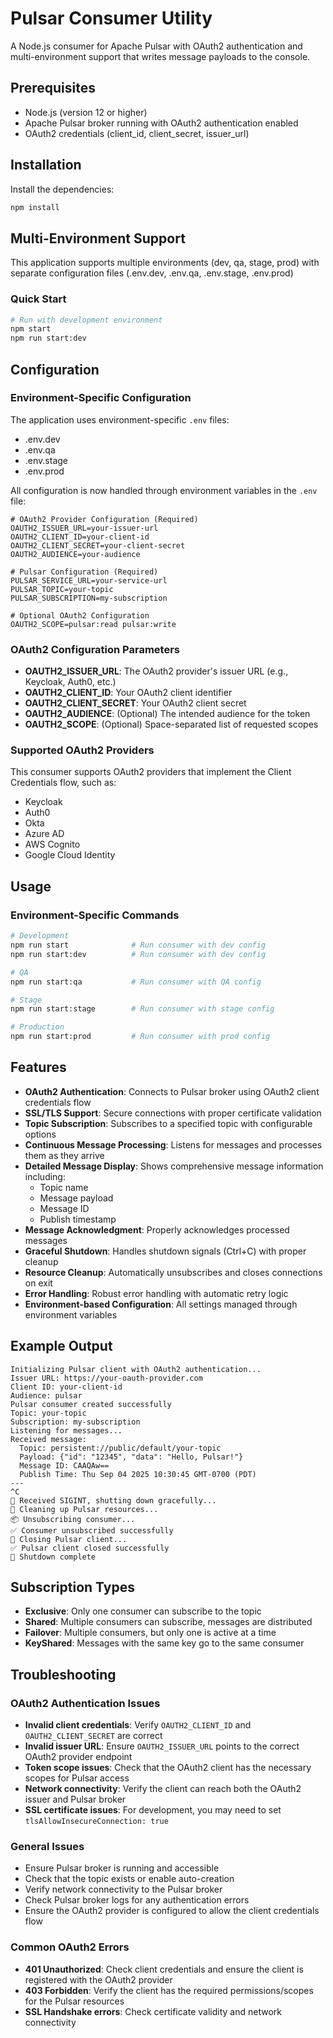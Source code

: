 # Pulsar Consumer Utility

A Node.js consumer for Apache Pulsar with OAuth2 authentication and multi-environment support that writes message payloads to the console.

## Prerequisites

- Node.js (version 12 or higher)
- Apache Pulsar broker running with OAuth2 authentication enabled
- OAuth2 credentials (client_id, client_secret, issuer_url)

## Installation

Install the dependencies:

```bash
npm install
```

## Multi-Environment Support

This application supports multiple environments (dev, qa, stage, prod) with separate configuration files (.env.dev, .env.qa, .env.stage, .env.prod)

### Quick Start

```bash
# Run with development environment
npm start
npm run start:dev
```

## Configuration

### Environment-Specific Configuration

The application uses environment-specific `.env` files:
- .env.dev
- .env.qa
- .env.stage
- .env.prod

All configuration is now handled through environment variables in the `.env` file:

```env
# OAuth2 Provider Configuration (Required)
OAUTH2_ISSUER_URL=your-issuer-url
OAUTH2_CLIENT_ID=your-client-id
OAUTH2_CLIENT_SECRET=your-client-secret
OAUTH2_AUDIENCE=your-audience

# Pulsar Configuration (Required)
PULSAR_SERVICE_URL=your-service-url
PULSAR_TOPIC=your-topic
PULSAR_SUBSCRIPTION=my-subscription

# Optional OAuth2 Configuration
OAUTH2_SCOPE=pulsar:read pulsar:write
```

### OAuth2 Configuration Parameters

- **OAUTH2_ISSUER_URL**: The OAuth2 provider's issuer URL (e.g., Keycloak, Auth0, etc.)
- **OAUTH2_CLIENT_ID**: Your OAuth2 client identifier
- **OAUTH2_CLIENT_SECRET**: Your OAuth2 client secret
- **OAUTH2_AUDIENCE**: (Optional) The intended audience for the token
- **OAUTH2_SCOPE**: (Optional) Space-separated list of requested scopes

### Supported OAuth2 Providers

This consumer supports OAuth2 providers that implement the Client Credentials flow, such as:
- Keycloak
- Auth0
- Okta
- Azure AD
- AWS Cognito
- Google Cloud Identity

## Usage

### Environment-Specific Commands

```bash
# Development
npm run start              # Run consumer with dev config
npm run start:dev          # Run consumer with dev config

# QA
npm run start:qa           # Run consumer with QA config  

# Stage
npm run start:stage        # Run consumer with stage config

# Production  
npm run start:prod         # Run consumer with prod config
```

## Features

- **OAuth2 Authentication**: Connects to Pulsar broker using OAuth2 client credentials flow
- **SSL/TLS Support**: Secure connections with proper certificate validation
- **Topic Subscription**: Subscribes to a specified topic with configurable options
- **Continuous Message Processing**: Listens for messages and processes them as they arrive
- **Detailed Message Display**: Shows comprehensive message information including:
  - Topic name
  - Message payload
  - Message ID  
  - Publish timestamp
- **Message Acknowledgment**: Properly acknowledges processed messages
- **Graceful Shutdown**: Handles shutdown signals (Ctrl+C) with proper cleanup
- **Resource Cleanup**: Automatically unsubscribes and closes connections on exit
- **Error Handling**: Robust error handling with automatic retry logic
- **Environment-based Configuration**: All settings managed through environment variables

## Example Output

```
Initializing Pulsar client with OAuth2 authentication...
Issuer URL: https://your-oauth-provider.com
Client ID: your-client-id
Audience: pulsar
Pulsar consumer created successfully
Topic: your-topic
Subscription: my-subscription
Listening for messages...
Received message:
  Topic: persistent://public/default/your-topic
  Payload: {"id": "12345", "data": "Hello, Pulsar!"}
  Message ID: CAAQAw==
  Publish Time: Thu Sep 04 2025 10:30:45 GMT-0700 (PDT)
---
^C
🛑 Received SIGINT, shutting down gracefully...
🧹 Cleaning up Pulsar resources...
📦 Unsubscribing consumer...
✅ Consumer unsubscribed successfully
🔌 Closing Pulsar client...
✅ Pulsar client closed successfully
👋 Shutdown complete
```

## Subscription Types

- **Exclusive**: Only one consumer can subscribe to the topic
- **Shared**: Multiple consumers can subscribe, messages are distributed
- **Failover**: Multiple consumers, but only one is active at a time
- **KeyShared**: Messages with the same key go to the same consumer

## Troubleshooting

### OAuth2 Authentication Issues

- **Invalid client credentials**: Verify `OAUTH2_CLIENT_ID` and `OAUTH2_CLIENT_SECRET` are correct
- **Invalid issuer URL**: Ensure `OAUTH2_ISSUER_URL` points to the correct OAuth2 provider endpoint
- **Token scope issues**: Check that the OAuth2 client has the necessary scopes for Pulsar access
- **Network connectivity**: Verify the client can reach both the OAuth2 issuer and Pulsar broker
- **SSL certificate issues**: For development, you may need to set `tlsAllowInsecureConnection: true`

### General Issues

- Ensure Pulsar broker is running and accessible
- Check that the topic exists or enable auto-creation
- Verify network connectivity to the Pulsar broker
- Check Pulsar broker logs for any authentication errors
- Ensure the OAuth2 provider is configured to allow the client credentials flow

### Common OAuth2 Errors

- **401 Unauthorized**: Check client credentials and ensure the client is registered with the OAuth2 provider
- **403 Forbidden**: Verify the client has the required permissions/scopes for the Pulsar resources
- **SSL Handshake errors**: Check certificate validity and network connectivity
